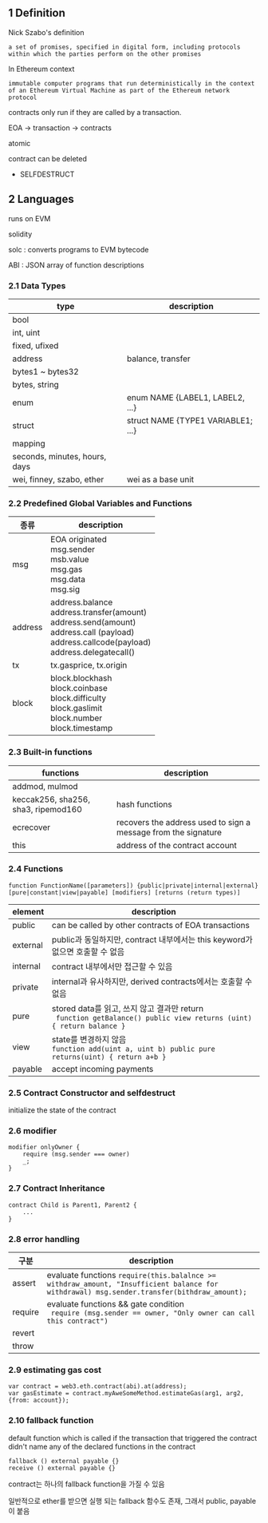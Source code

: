 ## 1 Definition

Nick Szabo's definition
```
a set of promises, specified in digital form, including protocols within which the parties perform on the other promises
```

In Ethereum context
```
immutable computer programs that run deterministically in the context of an Ethereum Virtual Machine as part of the Ethereum network protocol
```

contracts only run if they are called by a transaction.

EOA → transaction → contracts

atomic

contract can be deleted
- SELFDESTRUCT

## 2 Languages

runs on EVM

solidity

solc : converts programs to EVM bytecode

ABI : JSON array of function descriptions

### 2.1 Data Types

|type | description |
|---|---|
|bool |  |
|int, uint| |
|fixed, ufixed|  |
|address|  balance, transfer |
|bytes1 ~ bytes32|    |
|bytes, string |  |
|enum | enum NAME {LABEL1, LABEL2, ...} |
|struct | struct NAME {TYPE1 VARIABLE1; ...} |
|mapping|   |
|seconds, minutes, hours, days|  |
|wei, finney, szabo, ether |  wei as a base unit |

### 2.2 Predefined Global Variables and Functions

|종류 | description|
|---|---|
|msg | EOA originated <br> msg.sender <br> msb.value <br> msg.gas <br> msg.data <br> msg.sig |
|address | address.balance <br> address.transfer(amount)  <br> address.send(amount)  <br> address.call (payload) <br> address.callcode(payload) <br> address.delegatecall()|
|tx | tx.gasprice, tx.origin |
|block | block.blockhash <br> block.coinbase <br> block.difficulty <br> block.gaslimit  <br> block.number <br>block.timestamp |

### 2.3 Built-in functions

| functions | description |
|---|---|
|addmod, mulmod|  |
|keccak256, sha256, sha3, ripemod160 | hash functions |
|ecrecover | recovers the address used to sign a message from the signature|
|this| address of the contract account |

### 2.4 Functions

~~~
function FunctionName([parameters]) {public|private|internal|external}
[pure|constant|view|payable] [modifiers] [returns (return types)]
~~~

| element | description |
|---|---|
| public | can be called by other contracts of EOA transactions |
| external | public과 동일하지만, contract 내부에서는 this keyword가 없으면 호출할 수 없음|
| internal | contract 내부에서만 접근할 수 있음 |
|  private | internal과 유사하지만, derived contracts에서는 호출할 수 없음 | 
| pure | stored data를 읽고, 쓰지 않고 결과만 return <br> ``` function getBalance() public view returns (uint) { return balance }```|
| view | state를 변경하지 않음 <br> ```function add(uint a, uint b) public pure returns(uint) { return a+b }```|
| payable | accept incoming payments |

### 2.5 Contract Constructor and selfdestruct

initialize the state of the contract

### 2.6 modifier

```
modifier onlyOwner {
    require (msg.sender === owner)
    _;
}
```


### 2.7 Contract Inheritance

```
contract Child is Parent1, Parent2 {
    ...
}
```

### 2.8 error handling

| 구분 | description|
|---|---|
| assert | evaluate functions  ``` require(this.balalnce >= withdraw_amount, "Insufficient balance for withdrawal) msg.sender.transfer(bithdraw_amount); ``` |
|require | evaluate functions && gate condition <br> ``` require (msg.sender == owner, "Only owner can call this contract")```|
| revert | |
| throw  | |

### 2.9 estimating gas cost

```
var contract = web3.eth.contract(abi).at(address);
var gasEstimate = contract.myAweSomeMethod.estimateGas(arg1, arg2, {from: account});
```

### 2.10 fallback function

default function which is called if the transaction that triggered the contract didn't name any of the declared functions in the contract

```
fallback () external payable {}
receive () external payable {}
```

contract는 하나의 fallback function을 가질 수 있음

일반적으로 ether를 받으면 실행 되는 fallback 함수도 존재, 그래서 public, payable 이 붙음


